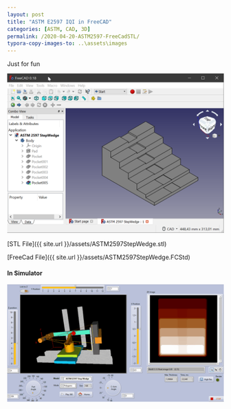 ```yaml
---
layout: post
title: "ASTM E2597 IQI in FreeCAD"
categories: [ASTM, CAD, 3D]
permalink: /2020-04-20-ASTM2597-FreeCadSTL/
typora-copy-images-to: ..\assets\images
---
```


Just for fun 

![image-20200421001842532](../assets/images/image-20200421001842532.png)

[STL File]({{ site.url }}/assets/ASTM2597StepWedge.stl)

[FreeCad File]({{ site.url }}/assets/ASTM2597StepWedge.FCStd)

#### In Simulator

![ASTM2597Gif.gif](../assets/images/ASTM2597Gif.gif )



